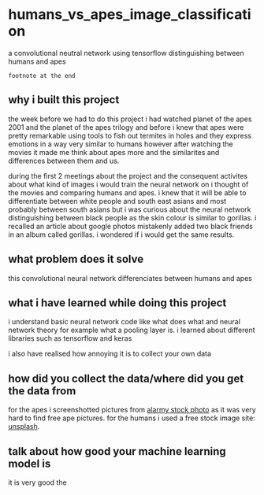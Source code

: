 # humans_vs_apes_image_classification
a convolutional neutral network using tensorflow distinguishing between humans and apes 

  `footnote at the end`

## why i built this project
the week before we had to do this project i had watched planet of the apes 2001 and the planet of the apes trilogy and before i knew that apes were pretty remarkable using tools to fish out termites in holes and they express emotions in a way very similar to humans however after watching the movies it made me think about apes more and the similarites and differences between them and us.
  
  during the first 2 meetings about the project and the consequent activites about what kind of images i would train the neural network on i thought of the movies and comparing humans and apes. i knew that it will be able to differentiate between white people and south east asians and most probably between south asians but i was curious about the neural network distinguishing between black people as the skin colour is similar to gorillas. i recalled an article about google photos mistakenly added two black friends in an album called gorillas. i wondered if i would get the same results.

## what problem does it solve
this convolutional neural network differenciates between humans and apes

## what i have learned while doing this project
i understand basic neural network code like what does what and neural network theory for example what a pooling layer is. i learned about different libraries such as tensorflow and keras
  
  i also have realised how annoying it is to collect your own data
  
## how did you collect the data/where did you get the data from
for the apes i screenshotted pictures from [alarmy stock photo](https://www.alamy.com/) as it was very hard to find free ape pictures.
for the humans i used a free stock image site: [unsplash](https://unsplash.com/). 

## talk about how good your machine learning model is
it is very good the 
